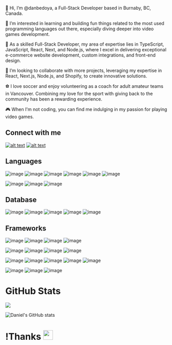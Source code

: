
👋 Hi, I’m @danbedoya, a Full-Stack Developer based in Burnaby, BC, Canada.

👀 I’m interested in learning and building fun things related to the most used programming languages out there, especially diving deeper into video games development.

🌱 As a skilled Full-Stack Developer, my area of expertise lies in TypeScript, JavaScript, React, Next, and Node.js, where I excel in delivering exceptional e-commerce website development, custom integrations, and front-end design.

💞️ I’m looking to collaborate with more projects, leveraging my expertise in React, Next.js, Node.js, and Shopify, to create innovative solutions.

⚽ I love soccer and enjoy volunteering as a coach for adult amateur teams in Vancouver. Combining my love for the sport with giving back to the community has been a rewarding experience.

🎮 When I'm not coding, you can find me indulging in my passion for playing video games.


 Connect with me 
-----------------

[![alt text][1.1]][1] [![alt text][2.1]][2]



[1.1]:  https://img.shields.io/badge/LinkedIn-0077B5?style=for-the-badge&logo=linkedin&logoColor=white
[2.1]: https://img.shields.io/badge/GitHub-100000?style=for-the-badge&logo=github&logoColor=white
[1]: https://www.linkedin.com/in/danielbedoyaprofile/
[2]:https://github.com/danbedoya


Languages
----------
![image](https://img.shields.io/badge/TypeScript-007ACC?style=for-the-badge&logo=typescript&logoColor=white)
![image](https://img.shields.io/badge/HTML-239120?style=for-the-badge&logo=html5&logoColor=white) 
![image](https://img.shields.io/badge/HTML5-E34F26?style=for-the-badge&logo=html5&logoColor=white)
![image](https://img.shields.io/badge/CSS-239120?&style=for-the-badge&logo=css3&logoColor=white)
![image](https://img.shields.io/badge/CSS3-1572B6?style=for-the-badge&logo=css3&logoColor=white)
![image](https://img.shields.io/badge/JavaScript-323330?style=for-the-badge&logo=javascript&logoColor=F7DF1E)


![image](https://img.shields.io/badge/C%23-239120?style=for-the-badge&logo=c-sharp&logoColor=white)
![image](https://img.shields.io/badge/Java-ED8B00?style=for-the-badge&logo=java&logoColor=white)
![image](https://img.shields.io/badge/PHP-777BB4?style=for-the-badge&logo=php&logoColor=white)

Database
--------
![image](https://img.shields.io/badge/MySQL-00000F?style=for-the-badge&logo=mysql&logoColor=white)
![image](https://img.shields.io/badge/MongoDB-4EA94B?style=for-the-badge&logo=mongodb&logoColor=white)
![image](https://img.shields.io/badge/SQLite-07405E?style=for-the-badge&logo=sqlite&logoColor=white)
![image](https://img.shields.io/badge/Microsoft%20SQL%20Sever-CC2927?style=for-the-badge&logo=microsoft%20sql%20server&logoColor=white)
![image](https://img.shields.io/badge/MariaDB-003545?style=for-the-badge&logo=mariadb&logoColor=white)


Frameworks
----------
![image](https://img.shields.io/badge/Node.js-43853D?style=for-the-badge&logo=node.js&logoColor=white)
![image](https://img.shields.io/badge/npm-CB3837?style=for-the-badge&logo=npm&logoColor=white)
![image](https://img.shields.io/badge/Express.js-000000?style=for-the-badge&logo=express&logoColor=white)
![image](https://img.shields.io/badge/.NET-5C2D91?style=for-the-badge&logo=.net&logoColor=white)

![image](https://img.shields.io/badge/React-20232A?style=for-the-badge&logo=react&logoColor=61DAFB)
![image](https://img.shields.io/badge/Tailwind_CSS-38B2AC?style=for-the-badge&logo=tailwind-css&logoColor=white)
![image](https://img.shields.io/badge/Material--UI-0081CB?style=for-the-badge&logo=material-ui&logoColor=white)
![image](https://img.shields.io/badge/Redux-593D88?style=for-the-badge&logo=redux&logoColor=white)

![image](https://img.shields.io/badge/React_Router-CA4245?style=for-the-badge&logo=react-router&logoColor=white)
![image](https://img.shields.io/badge/jQuery-0769AD?style=for-the-badge&logo=jquery&logoColor=white)
![image](https://img.shields.io/badge/Netlify-00C7B7?style=for-the-badge&logo=netlify&logoColor=white)
![image](https://img.shields.io/badge/Docker-2CA5E0?style=for-the-badge&logo=docker&logoColor=white)
![image](https://img.shields.io/badge/next.js-000000?style=for-the-badge&logo=next.js&logoColor=white)

![image](https://img.shields.io/badge/firebase-ffca28?style=for-the-badge&logo=firebase&logoColor=black)
![image](https://img.shields.io/badge/Git-F05032?style=for-the-badge&logo=git&logoColor=white)
![image](https://img.shields.io/badge/Postman-FF6C37?style=for-the-badge&logo=Postman&logoColor=white)

# GitHub Stats

<a href="https://github.com/danbedoya/danbedoya">
  <img align="center" src="https://github-readme-stats.vercel.app/api/top-langs/?username=danbedoya&hide=java,html,tex&title_color=ffffff&text_color=c9cacc&icon_color=2bbc8a&bg_color=1d1f21" />
</a>

![Daniel's GitHub stats](https://github-readme-stats.vercel.app/api?username=danbedoya&show_icons=true&theme=radical)


# !Thanks <img src="https://raw.githubusercontent.com/MartinHeinz/MartinHeinz/master/wave.gif" width="30px">











